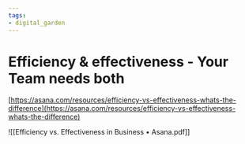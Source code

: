 ```yaml
---
tags: 
- digital_garden
---
```

# Efficiency & effectiveness - Your Team needs both
[https://asana.com/resources/efficiency-vs-effectiveness-whats-the-difference](https://asana.com/resources/efficiency-vs-effectiveness-whats-the-difference)

![[Efficiency vs. Effectiveness in Business • Asana.pdf]]
